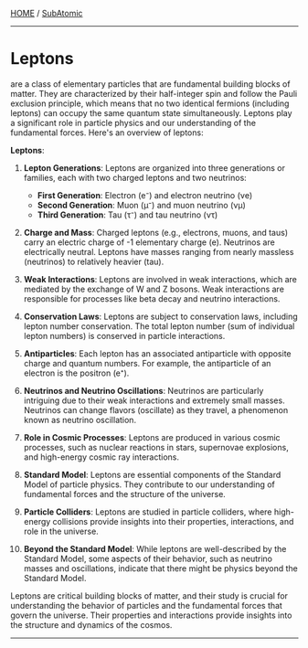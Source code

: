 [HOME](/README.md) / [SubAtomic](/assets/docs/universe/subAtomic/readme.md)   

------------------------   

# Leptons    

are a class of elementary particles that are fundamental building blocks of matter. They are characterized by their half-integer spin and follow the Pauli exclusion principle, which means that no two identical fermions (including leptons) can occupy the same quantum state simultaneously. Leptons play a significant role in particle physics and our understanding of the fundamental forces. Here's an overview of leptons:

**Leptons**:

1. **Lepton Generations**: Leptons are organized into three generations or families, each with two charged leptons and two neutrinos:
   - **First Generation**: Electron (e⁻) and electron neutrino (νe)
   - **Second Generation**: Muon (μ⁻) and muon neutrino (νμ)
   - **Third Generation**: Tau (τ⁻) and tau neutrino (ντ)

2. **Charge and Mass**: Charged leptons (e.g., electrons, muons, and taus) carry an electric charge of -1 elementary charge (e). Neutrinos are electrically neutral. Leptons have masses ranging from nearly massless (neutrinos) to relatively heavier (tau).

3. **Weak Interactions**: Leptons are involved in weak interactions, which are mediated by the exchange of W and Z bosons. Weak interactions are responsible for processes like beta decay and neutrino interactions.

4. **Conservation Laws**: Leptons are subject to conservation laws, including lepton number conservation. The total lepton number (sum of individual lepton numbers) is conserved in particle interactions.

5. **Antiparticles**: Each lepton has an associated antiparticle with opposite charge and quantum numbers. For example, the antiparticle of an electron is the positron (e⁺).

6. **Neutrinos and Neutrino Oscillations**: Neutrinos are particularly intriguing due to their weak interactions and extremely small masses. Neutrinos can change flavors (oscillate) as they travel, a phenomenon known as neutrino oscillation.

7. **Role in Cosmic Processes**: Leptons are produced in various cosmic processes, such as nuclear reactions in stars, supernovae explosions, and high-energy cosmic ray interactions.

8. **Standard Model**: Leptons are essential components of the Standard Model of particle physics. They contribute to our understanding of fundamental forces and the structure of the universe.

9. **Particle Colliders**: Leptons are studied in particle colliders, where high-energy collisions provide insights into their properties, interactions, and role in the universe.

10. **Beyond the Standard Model**: While leptons are well-described by the Standard Model, some aspects of their behavior, such as neutrino masses and oscillations, indicate that there might be physics beyond the Standard Model.

Leptons are critical building blocks of matter, and their study is crucial for understanding the behavior of particles and the fundamental forces that govern the universe. Their properties and interactions provide insights into the structure and dynamics of the cosmos.

-------------------------        







